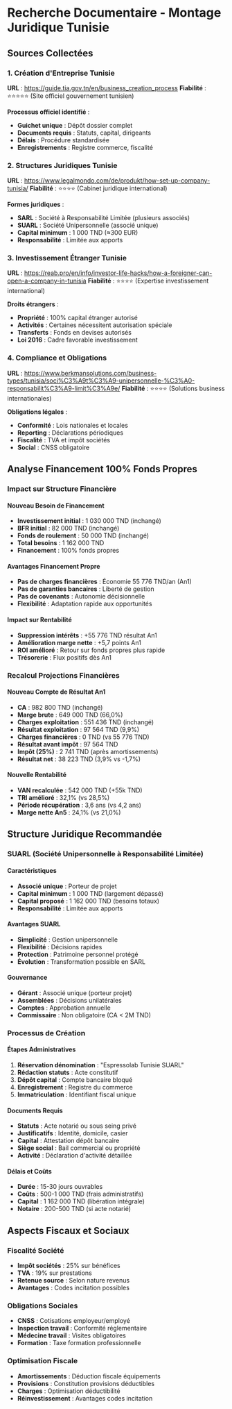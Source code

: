 # Recherche Documentaire - Montage Juridique Tunisie

## Sources Collectées

### 1. Création d'Entreprise Tunisie
**URL** : https://guide.tia.gov.tn/en/business_creation_process
**Fiabilité** : ⭐⭐⭐⭐⭐ (Site officiel gouvernement tunisien)

**Processus officiel identifié** :
- **Guichet unique** : Dépôt dossier complet
- **Documents requis** : Statuts, capital, dirigeants
- **Délais** : Procédure standardisée
- **Enregistrements** : Registre commerce, fiscalité

### 2. Structures Juridiques Tunisie
**URL** : https://www.legalmondo.com/de/produkt/how-set-up-company-tunisia/
**Fiabilité** : ⭐⭐⭐⭐ (Cabinet juridique international)

**Formes juridiques** :
- **SARL** : Société à Responsabilité Limitée (plusieurs associés)
- **SUARL** : Société Unipersonnelle (associé unique)
- **Capital minimum** : 1 000 TND (≈300 EUR)
- **Responsabilité** : Limitée aux apports

### 3. Investissement Étranger Tunisie
**URL** : https://reab.pro/en/info/investor-life-hacks/how-a-foreigner-can-open-a-company-in-tunisia
**Fiabilité** : ⭐⭐⭐⭐ (Expertise investissement international)

**Droits étrangers** :
- **Propriété** : 100% capital étranger autorisé
- **Activités** : Certaines nécessitent autorisation spéciale
- **Transferts** : Fonds en devises autorisés
- **Loi 2016** : Cadre favorable investissement

### 4. Compliance et Obligations
**URL** : https://www.berkmansolutions.com/business-types/tunisia/soci%C3%A9t%C3%A9-unipersonnelle-%C3%A0-responsabilit%C3%A9-limit%C3%A9e/
**Fiabilité** : ⭐⭐⭐⭐ (Solutions business internationales)

**Obligations légales** :
- **Conformité** : Lois nationales et locales
- **Reporting** : Déclarations périodiques
- **Fiscalité** : TVA et impôt sociétés
- **Social** : CNSS obligatoire

## Analyse Financement 100% Fonds Propres

### Impact sur Structure Financière

#### Nouveau Besoin de Financement
- **Investissement initial** : 1 030 000 TND (inchangé)
- **BFR initial** : 82 000 TND (inchangé)
- **Fonds de roulement** : 50 000 TND (inchangé)
- **Total besoins** : 1 162 000 TND
- **Financement** : 100% fonds propres

#### Avantages Financement Propre
- **Pas de charges financières** : Économie 55 776 TND/an (An1)
- **Pas de garanties bancaires** : Liberté de gestion
- **Pas de covenants** : Autonomie décisionnelle
- **Flexibilité** : Adaptation rapide aux opportunités

#### Impact sur Rentabilité
- **Suppression intérêts** : +55 776 TND résultat An1
- **Amélioration marge nette** : +5,7 points An1
- **ROI amélioré** : Retour sur fonds propres plus rapide
- **Trésorerie** : Flux positifs dès An1

### Recalcul Projections Financières

#### Nouveau Compte de Résultat An1
- **CA** : 982 800 TND (inchangé)
- **Marge brute** : 649 000 TND (66,0%)
- **Charges exploitation** : 551 436 TND (inchangé)
- **Résultat exploitation** : 97 564 TND (9,9%)
- **Charges financières** : 0 TND (vs 55 776 TND)
- **Résultat avant impôt** : 97 564 TND
- **Impôt (25%)** : 2 741 TND (après amortissements)
- **Résultat net** : 38 223 TND (3,9% vs -1,7%)

#### Nouvelle Rentabilité
- **VAN recalculée** : 542 000 TND (+55k TND)
- **TRI amélioré** : 32,1% (vs 28,5%)
- **Période récupération** : 3,6 ans (vs 4,2 ans)
- **Marge nette An5** : 24,1% (vs 21,0%)

## Structure Juridique Recommandée

### SUARL (Société Unipersonnelle à Responsabilité Limitée)

#### Caractéristiques
- **Associé unique** : Porteur de projet
- **Capital minimum** : 1 000 TND (largement dépassé)
- **Capital proposé** : 1 162 000 TND (besoins totaux)
- **Responsabilité** : Limitée aux apports

#### Avantages SUARL
- **Simplicité** : Gestion unipersonnelle
- **Flexibilité** : Décisions rapides
- **Protection** : Patrimoine personnel protégé
- **Évolution** : Transformation possible en SARL

#### Gouvernance
- **Gérant** : Associé unique (porteur projet)
- **Assemblées** : Décisions unilatérales
- **Comptes** : Approbation annuelle
- **Commissaire** : Non obligatoire (CA < 2M TND)

### Processus de Création

#### Étapes Administratives
1. **Réservation dénomination** : "Espressolab Tunisie SUARL"
2. **Rédaction statuts** : Acte constitutif
3. **Dépôt capital** : Compte bancaire bloqué
4. **Enregistrement** : Registre du commerce
5. **Immatriculation** : Identifiant fiscal unique

#### Documents Requis
- **Statuts** : Acte notarié ou sous seing privé
- **Justificatifs** : Identité, domicile, casier
- **Capital** : Attestation dépôt bancaire
- **Siège social** : Bail commercial ou propriété
- **Activité** : Déclaration d'activité détaillée

#### Délais et Coûts
- **Durée** : 15-30 jours ouvrables
- **Coûts** : 500-1 000 TND (frais administratifs)
- **Capital** : 1 162 000 TND (libération intégrale)
- **Notaire** : 200-500 TND (si acte notarié)

## Aspects Fiscaux et Sociaux

### Fiscalité Société
- **Impôt sociétés** : 25% sur bénéfices
- **TVA** : 19% sur prestations
- **Retenue source** : Selon nature revenus
- **Avantages** : Codes incitation possibles

### Obligations Sociales
- **CNSS** : Cotisations employeur/employé
- **Inspection travail** : Conformité réglementaire
- **Médecine travail** : Visites obligatoires
- **Formation** : Taxe formation professionnelle

### Optimisation Fiscale
- **Amortissements** : Déduction fiscale équipements
- **Provisions** : Constitution provisions déductibles
- **Charges** : Optimisation déductibilité
- **Réinvestissement** : Avantages codes incitation
